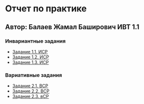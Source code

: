 # Отчет по практике
## **Автор:** Балаев Жамал Баширович ИВТ 1.1

### **Инвариантные задания**
* [Задание 1.1. ИСР]([https://git.herzen.spb.ru/211973/practice/blob/master/%D0%9A%D0%BE%D0%BC%D0%B0%D0%BD%D0%B4%D0%B0__%D0%A1+++___%D0%B3%D1%80._1.1__%D0%98%D0%A1%D0%A0_1.1.docx](https://github.com/zhamall/practice/blob/master/%D0%9A%D0%BE%D0%BC%D0%B0%D0%BD%D0%B4%D0%B0__%D0%A1%2B%2B%2B___%D0%B3%D1%80._1.1__%D0%98%D0%A1%D0%A0_1.1.docx))
* [Задание 1.2. ИСР](https://drive.google.com/file/d/1biEdTyYXCDrzVQtneZn9IJtiZAf4L-MB/view?usp=drivesdk)
* [Задание 1.3. ИСР]([https://git.herzen.spb.ru/211973/practice/blob/master/%D0%9A%D0%BE%D0%BC%D0%B0%D0%BD%D0%B4%D0%B0_%D0%A1+++___%D0%B3%D1%80.1.1__%D0%98%D0%A1%D0%A0_1.3.pdf](https://github.com/zhamall/practice/blob/master/%D0%9A%D0%BE%D0%BC%D0%B0%D0%BD%D0%B4%D0%B0_%D0%A1%2B%2B%2B___%D0%B3%D1%80.1.1__%D0%98%D0%A1%D0%A0_1.3.pdf))
### **Вариативные задания**
* [Задание 2.1. ВСР]([https://git.herzen.spb.ru/211973/practice/blob/master/%D0%97%D0%B0%D0%B4%D0%B0%D0%BD%D0%B8%D0%B5_2.1_Git___GitHub.odt](https://github.com/zhamall/practice/blob/master/%D0%97%D0%B0%D0%B4%D0%B0%D0%BD%D0%B8%D0%B5_2.1_Git___GitHub.odt))
* [Задание 2.2. ВСР]([https://git.herzen.spb.ru/211973/practice/blob/master/%D0%97%D0%B0%D0%B4%D0%B0%D0%BD%D0%B8%D0%B5_2.2_Samsung_Reminder.odt](https://github.com/zhamall/practice/blob/master/%D0%97%D0%B0%D0%B4%D0%B0%D0%BD%D0%B8%D0%B5_2.2_Samsung_Reminder.odt))
* [Задание 2.3. вСР](https://github.com/zhamall/practice/blob/master/%D0%9A%D0%BE%D0%BC%D0%B0%D0%BD%D0%B4%D0%B0_%D0%A1%2B%2B%2B__%D0%B3%D1%80.1.1.__%D0%92%D0%A1%D0%A0_2.3.pdf)
